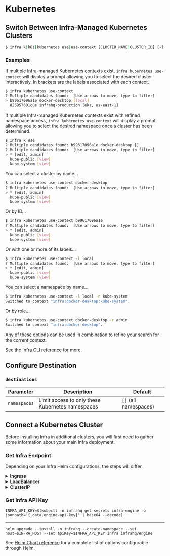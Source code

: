 # Kubernetes

## Switch Between Infra-Managed Kubernetes Clusters

```bash
$ infra k|k8s|kubernetes use|use-context [CLUSTER_NAME|CLUSTER_ID] [-l CLUSTER_LABEL[,CLUSTER_LABEL]...] [-n NAMESPACE] [-r ROLE]
```

### Examples

If multiple Infra-managed Kubernetes contexts exist, `infra kubernetes use-context` will display a prompt allowing you to select the desired cluster interactively. In brackets are the labels associated with each context.

```bash
$ infra kubernetes use-context
? Multiple candidates found:  [Use arrows to move, type to filter]
> b99617096a1e docker-desktop [local]
  825957601c8e infrahq-production [eks, us-east-1]
```

If multiple Infra-managed Kubernetes contexts exist with refined namespace access, `infra kubernetes use-context` will display a prompt allowing you to select the desired namespace once a cluster has been determined.

```bash
$ infra k use
? Multiple candidates found: b99617096a1e docker-desktop []
? Multiple candidates found:  [Use arrows to move, type to filter]
> * [edit, admin]
  kube-public [view]
  kube-system [view]
```

You can select a cluster by name...

```bash
$ infra kubernetes use-context docker-desktop
? Multiple candidates found:  [Use arrows to move, type to filter]
> * [edit, admin]
  kube-public [view]
  kube-system [view]
```

Or by ID...

```bash
$ infra kubernetes use-context b99617096a1e
? Multiple candidates found:  [Use arrows to move, type to filter]
> * [edit, admin]
  kube-public [view]
  kube-system [view]
```

Or with one or more of its labels...

```bash
$ infra kubernetes use-context -l local
? Multiple candidates found:  [Use arrows to move, type to filter]
> * [edit, admin]
  kube-public [view]
  kube-system [view]
```

You can select a namespace by name...

```bash
$ infra kubernetes use-context -l local -n kube-system
Switched to context "infra:docker-desktop:kube-system".
```

Or by role...

```bash
$ infra kubernetes use-context docker-desktop -r admin
Switched to context "infra:docker-desktop".
```

Any of these options can be used in combination to refine your search for the corrent context.


See the [Infra CLI reference](./docs/cli.md) for more.

## Configure Destination

### `destinations`

| Parameter      | Description                                      | Default               |
|----------------|--------------------------------------------------|-----------------------|
| `namespaces`   | Limit access to only these Kubernetes namespaces | `[]` (all namespaces) |

## Connect a Kubernetes Cluster

Before installing Infra in additional clusters, you will first need to gather some information about your main Infra deployment.

### Get Infra Endpoint

Depending on your Infra Helm configurations, the steps will differ.

<details>
  <summary><strong>Ingress</strong></summary>

  ```
  INFRA_HOST=$(kubectl -n infrahq get ingress -l infrahq.com/component=infra -o jsonpath="{.items[].status.loadBalancer.ingress[*]['ip', 'hostname']}")
  ```
</details>

<details>
  <summary><strong>LoadBalancer</strong></summary>

  Note: It may take a few minutes for the LoadBalancer endpoint to be assigned. You can watch the status of the service with:

  ```
  kubectl -n infrahq get services -l infrahq.com/component=infra -w
  ```

  ```
  INFRA_HOST=$(kubectl -n infrahq get services -l infrahq.com/component=infra -o jsonpath="{.items[].status.loadBalancer.ingress[*]['ip', 'hostname']}")
  ```
</details>

<details>
  <summary><strong>ClusterIP</strong></summary>

  ```
  CONTAINER_PORT=$(kubectl -n infrahq get services -l infrahq.com/component=infra -o jsonpath="{.items[].spec.ports[0].port}")
  kubectl -n infrahq port-forward service infra 8080:$CONTAINER_PORT &
  INFRA_HOST='localhost:8080'
  ```
</details>

### Get Infra API Key

```
INFRA_API_KEY=$(kubectl -n infrahq get secrets infra-engine -o jsonpath='{.data.engine-api-key}' | base64 --decode)
```

---

```
helm upgrade --install -n infrahq --create-namespace --set host=$INFRA_HOST --set apiKey=$INFRA_API_KEY infra infrahq/engine
```

See [Helm Chart reference](./helm.md) for a complete list of options configurable through Helm.
